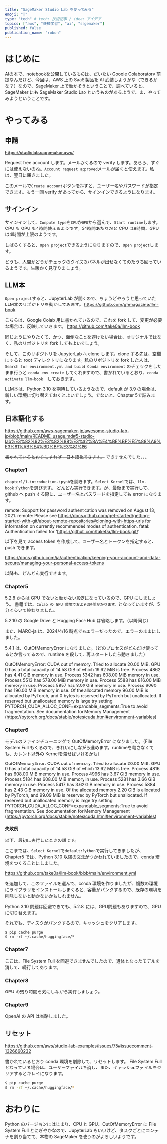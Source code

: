 ```yaml
---
title: "SageMaker Studio Lab を使ってみる"
emoji: "🧠"
type: "tech" # tech: 技術記事 / idea: アイデア
topics: ["aws", "機械学習", "ai", "sagemaker"]
published: false
publication_name: "robon"
---
```


# はじめに
AIの本で、notebookを公開しているものは、だいたい Google Colaboratory 前提なんだけど、今回は、AWS 上の SaaS 製品を AI 武装しようかな（できるかな？）なので、SageMaker 上で動かそうということで、調べていると、SageMaker にも SageMaker Studio Lab というものがあるようで、ま、やってみようということです。

# やってみる
## 申請
https://studiolab.sagemaker.aws/

Request free account します。メールがくるので verify します。あらら、すぐには使えないのね。`Account request approved`メールが届くと使えます。私は、翌日に届きました。

このメールで`Create account`ボタンを押すと、ユーザー名やパスワードが指定できます。もう一回 verify があってから、サインインできるようになります。

## サインイン
サインインして、`Conpute type`を`CPU`か`GPU`から選んで、`Start runtime`します。CPU も GPU も4時間使えるようです。24時間あたりだと CPU は8時間、GPU は4時間が上限のようです。

しばらくすると、`Open project`できるようになりますので、`Open project`します。

どうも、人間かどうかチェックのクイズのパネルが出せなくてのたうち回っているようです。生暖かく見守りましょう。

## LLM本
`Open project`すると、JupyterLab が開くので、ちょうどやろうと思っていた LLM本のリポジトリを動かしてみます。
https://github.com/ghmagazine/llm-book

こちらは、Google Colab 用に書かれているので、これを fork して、変更が必要な場合は、反映していきます。
https://github.com/take0a/llm-book

同じようにやりたくて、かつ、面倒なことを避けたい場合は、オリジナルではなく、私のリポジトリを fork してもよいでしょう。

そして、このリポジトリを JupyterLab へ clone します。clone する先は、空欄にすると root ディレクトリになります。私のリポジトリを fork した人は、`Search for environment.yml and build Conda environment` のチェックをしたまま行うと `conda env create` してくれますので、書かれているとおり、`conda activate llm-book`　しておきます。

LLM本は、Python 3.10 を期待しているようなので、default が 3.9 の場合は、新しい環境に切り替えておくとよいでしょう。でないと、Chapter 5で詰みます。

## 日本語化する
https://github.com/aws-sagemaker-jp/awesome-studio-lab-jp/blob/main/README_usage.md#5-studio-lab%E3%82%92%E3%82%88%E3%82%8A%E4%BE%BF%E5%88%A9%E3%81%AB%E4%BD%BF%E3%81%86

~~書かれているとおりにすれば、日本語化できます。~~
できませんでした。。。

### Chapter1
`chapter1/1-introduction.ipynb`を開きます。`Select Kernel`では、`llm-book:Python`を選びます。
どんどん実行できます。が、最後まで実行して、github へ push する際に、ユーザー名とパスワードを指定しても error になります。

remote: Support for password authentication was removed on August 13, 2021. remote: Please see https://docs.github.com/get-started/getting-started-with-git/about-remote-repositories#cloning-with-https-urls for information on currently recommended modes of authentication. fatal: Authentication failed for 'https://github.com/take0a/llm-book.git/'

以下を見て access token を作成して、ユーザー名とトークンを指定すると、push できます。

https://docs.github.com/ja/authentication/keeping-your-account-and-data-secure/managing-your-personal-access-tokens

以降も、どんどん実行できます。

### Chapter5
5.2.8 からは GPU でないと動かない設定になっているので、GPU にしましょう。
書籍では、`Colab の GPU 環境でおよそ3時間かかります。`となっていますが、5分ぐらいで終わりました。

5.2.10 の Google Drive と Hugging Face Hub は省略します。（以降同じ）

また、MARC-ja は、2024/4/16 時点でもエラーだったので、エラーのままにしました。

5.4.1 は、OutOfMemoryError になりました。（どのプロセスがどんだけ使ってるとか言ってるので、runtime を殺して、再スタートしたら動きました）

OutOfMemoryError: CUDA out of memory. Tried to allocate 20.00 MiB. GPU 0 has a total capacity of 14.58 GiB of which 19.62 MiB is free. Process 4862 has 4.41 GiB memory in use. Process 5342 has 608.00 MiB memory in use. Process 5513 has 578.00 MiB memory in use. Process 5588 has 816.00 MiB memory in use. Process 5857 has 8.00 GiB memory in use. Process 6060 has 196.00 MiB memory in use. Of the allocated memory 96.00 MiB is allocated by PyTorch, and 0 bytes is reserved by PyTorch but unallocated. If reserved but unallocated memory is large try setting PYTORCH_CUDA_ALLOC_CONF=expandable_segments:True to avoid fragmentation.  See documentation for Memory Management  (https://pytorch.org/docs/stable/notes/cuda.html#environment-variables)

### Chapter6
モデルのファインチューニングで OutOfMemoryError になりました。（File System Full もくるので、きれいにしながら進めます。runtimeを殺さなくても、カレント以外の Kernelを殺せばいけるかも）

OutOfMemoryError: CUDA out of memory. Tried to allocate 20.00 MiB. GPU 0 has a total capacity of 14.58 GiB of which 13.62 MiB is free. Process 4816 has 608.00 MiB memory in use. Process 4996 has 3.67 GiB memory in use. Process 5184 has 608.00 MiB memory in use. Process 5281 has 3.66 GiB memory in use. Process 5417 has 3.62 GiB memory in use. Process 5884 has 2.43 GiB memory in use. Of the allocated memory 2.20 GiB is allocated by PyTorch, and 99.09 MiB is reserved by PyTorch but unallocated. If reserved but unallocated memory is large try setting PYTORCH_CUDA_ALLOC_CONF=expandable_segments:True to avoid fragmentation.  See documentation for Memory Management  (https://pytorch.org/docs/stable/notes/cuda.html#environment-variables)

#### 失敗例
以下、最初に実行したときの話です。

ここまでは、`Select Kernel`で`default:Python`で実行してきましたが、Chapter5 では、Python 3.10 以降の文法がつかわれていましたので、conda 環境をつくることにしました。

https://github.com/take0a/llm-book/blob/main/environment.yml

を追加して、このファイルを選んで、conda 環境を作りましたが、複数の環境にライブラリをインストールしまくると、容量がパンクするので、既存の環境を削除しないと動かないかもしれません。

Python 3.10 問題は回避できても、5.2.8. には、GPU問題もありますので、GPU に切り替えます。

それでも、ディスクがパンクするので、キャッシュをクリアします。

```
$ pip cache purge
$ rm -rf ~/.cache/huggingface/*
```

### Chapter7
ここは、File System Full を回避できませんでしたので、遺体となったモデルを消して、続行してあります。

### Chapter8
GPU の残り時間を気にしながら実行しましょう。

### Chapter9
OpenAI の API は省略しました。

## リセット
https://github.com/aws/studio-lab-examples/issues/75#issuecomment-1326660232

書かれているとおり conda 環境を削除して、リセットします。
File System Full となっている場合は、ユーザーファイルを消し、また、キャッシュファイルをクリアするとキレイになります。

```bash
$ pip cache purge
$ rm -rf ~/.cache/huggingface/*
```

# おわりに
Python のバージョンにはじまり、CPU と GPU、OutOfMemoryError に File System Full とにぎやかなので、JupyterLab もいいけど、タスクごとにコンテナを割り当てて、本物の SageMaker を使うのがよろしいようです。
